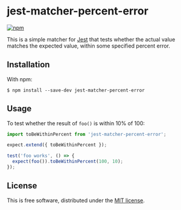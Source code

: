 # jest-matcher-percent-error

[![npm](https://img.shields.io/npm/v/jest-matcher-percent-error.svg)]()

This is a simple matcher for [Jest](https://facebook.github.io/jest) that tests
whether the actual value matches the expected value, within some specified
percent error.

## Installation

With npm:

```shell
$ npm install --save-dev jest-matcher-percent-error
```

## Usage

To test whether the result of `foo()` is within 10% of 100:

```javascript
import toBeWithinPercent from 'jest-matcher-percent-error';

expect.extend({ toBeWithinPercent });

test('foo works', () => {
  expect(foo()).toBeWithinPercent(100, 10);
});
```

## License

This is free software, distributed under the [MIT
license](https://opensource.org/licenses/MIT).
